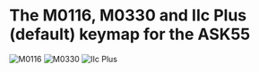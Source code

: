 # The M0116, M0330 and IIc Plus (default) keymap for the ASK55

![M0116](https://paradigm.parts/images/teasers/ASK55/references/m0116.jpg)
![M0330](https://paradigm.parts/images/teasers/ASK55/references/m0330.jpg)
![IIc Plus](https://paradigm.parts/images/teasers/ASK55/references/iic-plus.jpg)